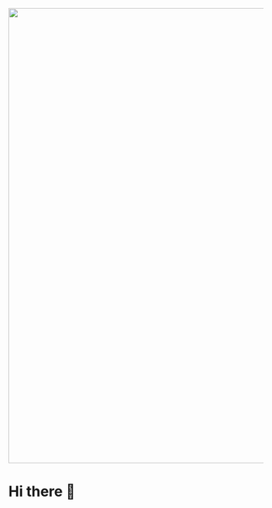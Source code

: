 <p align="center">
  <img src="https://i.imgur.com/wCFeIac.gif" width="900px" />
</p>

<h1> Hi there 👋 </h1>



<!--
**kristina-lim/kristina-lim** is a ✨ _special_ ✨ repository because its `README.md` (this file) appears on your GitHub profile.

Here are some ideas to get you started:

- 🔭 I’m currently working on ...
- 🌱 I’m currently learning ...
- 👯 I’m looking to collaborate on ...
- 🤔 I’m looking for help with ...
- 💬 Ask me about ...
- 📫 How to reach me: ...
- 😄 Pronouns: ...
- ⚡ Fun fact: ...
-->

